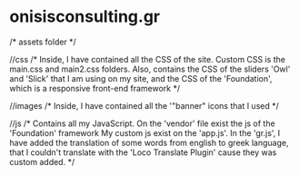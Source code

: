 # onisisconsulting.gr

/* assets folder */

 //css
   /* Inside, I have contained all the CSS of the site.
   Custom CSS is the main.css and main2.css folders.
   Also, contains the CSS of the sliders 'Owl' and 'Slick' that I am using on my site,
   and the CSS of the 'Foundation', which is a responsive front-end framework */
   
 //images
   /* Inside, I have contained all the '"banner" icons that I used */
   
 //js
   /* Contains all my JavaScript.
   On the 'vendor' file exist the js of the 'Foundation' framework
   My custom js exist on the 'app.js'.
   In the 'gr.js', I have added the translation of some words from english to greek language,
   that I couldn't translate with the 'Loco Translate Plugin' cause they was custom added. */
